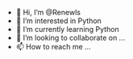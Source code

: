 - 👋 Hi, I’m @Renewls
- 👀 I’m interested in Python 
- 🌱 I’m currently learning Python 
- 💞️ I’m looking to collaborate on ...
- 📫 How to reach me ...

<!---
Renewls/Renewls is a ✨ special ✨ repository because its `README.md` (this file) appears on your GitHub profile.
You can click the Preview link to take a look at your changes.
--->
